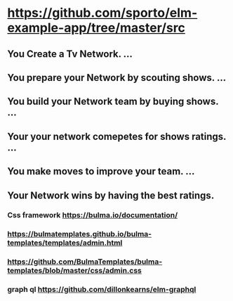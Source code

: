 # https://github.com/sporto/elm-example-app/tree/master/src

## You Create a Tv Network. ...
## You prepare your Network by scouting shows. ...
## You build your Network team by buying shows. ...
## Your your network  comepetes for shows ratings. ...
## You make moves to improve your team. ...
##  Your Network wins by having the best ratings.

### Css framework https://bulma.io/documentation/
### https://bulmatemplates.github.io/bulma-templates/templates/admin.html
### https://github.com/BulmaTemplates/bulma-templates/blob/master/css/admin.css
### graph ql https://github.com/dillonkearns/elm-graphql


